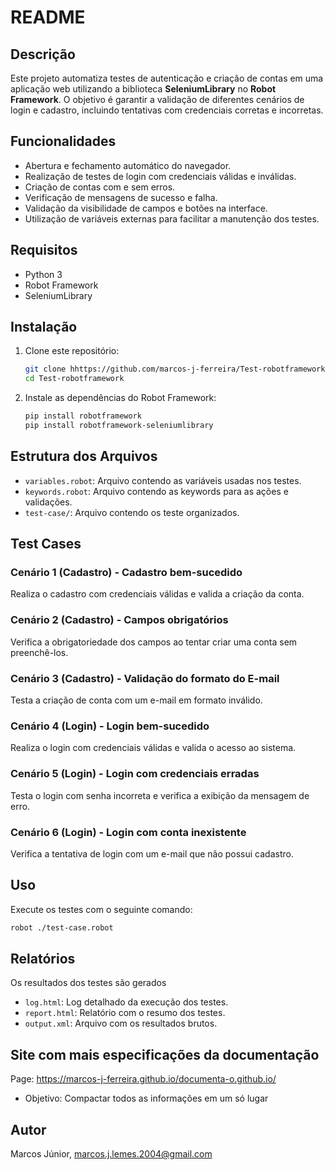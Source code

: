 # README

## Descrição
Este projeto automatiza testes de autenticação e criação de contas em uma aplicação web utilizando a biblioteca **SeleniumLibrary** no **Robot Framework**. O objetivo é garantir a validação de diferentes cenários de login e cadastro, incluindo tentativas com credenciais corretas e incorretas.

## Funcionalidades
- Abertura e fechamento automático do navegador.
- Realização de testes de login com credenciais válidas e inválidas.
- Criação de contas com e sem erros.
- Verificação de mensagens de sucesso e falha.
- Validação da visibilidade de campos e botões na interface.
- Utilização de variáveis externas para facilitar a manutenção dos testes.

## Requisitos
- Python 3
- Robot Framework
- SeleniumLibrary

## Instalação
1. Clone este repositório:
   ```sh
   git clone hhttps://github.com/marcos-j-ferreira/Test-robotframework.git
   cd Test-robotframework
   ```
2. Instale as dependências do Robot Framework:
   ```sh
   pip install robotframework
   pip install robotframework-seleniumlibrary
   ```

## Estrutura dos Arquivos
- `variables.robot`: Arquivo contendo as variáveis usadas nos testes.
- `keywords.robot`: Arquivo contendo as keywords para as ações e validações.
- `test-case/`: Arquivo contendo os teste organizados.

## Test Cases

### Cenário 1 (Cadastro) - Cadastro bem-sucedido
Realiza o cadastro com credenciais válidas e valida a criação da conta.

### Cenário 2 (Cadastro) - Campos obrigatórios
Verifica a obrigatoriedade dos campos ao tentar criar uma conta sem preenchê-los.

### Cenário 3 (Cadastro) - Validação do formato do E-mail
Testa a criação de conta com um e-mail em formato inválido.

### Cenário 4 (Login) - Login bem-sucedido
Realiza o login com credenciais válidas e valida o acesso ao sistema.

### Cenário 5 (Login) - Login com credenciais erradas
Testa o login com senha incorreta e verifica a exibição da mensagem de erro.

### Cenário 6 (Login) - Login com conta inexistente
Verifica a tentativa de login com um e-mail que não possui cadastro.

## Uso
Execute os testes com o seguinte comando:
```sh
robot ./test-case.robot
```

## Relatórios
Os resultados dos testes são gerados
- `log.html`: Log detalhado da execução dos testes.
- `report.html`: Relatório com o resumo dos testes.
- `output.xml`: Arquivo com os resultados brutos.

## Site com mais especificações da documentação 

Page: https://marcos-j-ferreira.github.io/documenta-o.github.io/

- Objetivo:  Compactar todos as informações em um só lugar

## Autor
Marcos Júnior,
marcos.j.lemes.2004@gmail.com
